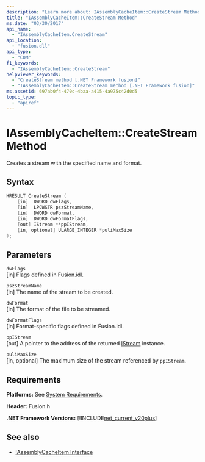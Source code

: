 ```yaml
---
description: "Learn more about: IAssemblyCacheItem::CreateStream Method"
title: "IAssemblyCacheItem::CreateStream Method"
ms.date: "03/30/2017"
api_name:
  - "IAssemblyCacheItem.CreateStream"
api_location:
  - "fusion.dll"
api_type:
  - "COM"
f1_keywords:
  - "IAssemblyCacheItem::CreateStream"
helpviewer_keywords:
  - "CreateStream method [.NET Framework fusion]"
  - "IAssemblyCacheItem::CreateStream method [.NET Framework fusion]"
ms.assetid: 697ab0f4-470c-4baa-a415-4a975c42d0d5
topic_type:
  - "apiref"
---
```


# IAssemblyCacheItem::CreateStream Method

Creates a stream with the specified name and format.

## Syntax

```cpp
HRESULT CreateStream (
    [in]  DWORD dwFlags,
    [in]  LPCWSTR pszStreamName,
    [in]  DWORD dwFormat,
    [in]  DWORD dwFormatFlags,
    [out] IStream **ppIStream,
    [in, optional] ULARGE_INTEGER *puliMaxSize
);
```

## Parameters

`dwFlags`\
[in] Flags defined in Fusion.idl.

`pszStreamName`\
[in] The name of the stream to be created.

`dwFormat`\
[in] The format of the file to be streamed.

`dwFormatFlags`\
[in] Format-specific flags defined in Fusion.idl.

`ppIStream`\
[out] A pointer to the address of the returned [IStream](/windows/desktop/api/objidl/nn-objidl-istream) instance.

`puliMaxSize`\
[in, optional] The maximum size of the stream referenced by `ppIStream`.

## Requirements

**Platforms:** See [System Requirements](../../get-started/system-requirements.md).

**Header:** Fusion.h

**.NET Framework Versions:** [!INCLUDE[net_current_v20plus](../../../../includes/net-current-v20plus-md.md)]

## See also

- [IAssemblyCacheItem Interface](iassemblycacheitem-interface.md)
